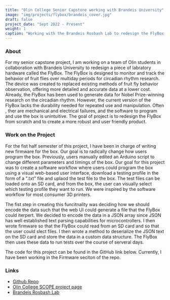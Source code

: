 ```yaml
---
title: "Olin College Senior Capstone working with Brandeis University"
image: "img/projects/flybox/brandeis_cover.jpg"
draft: false
project_date: "Sept 2022 - Present"
weight: 1
caption: "Working with the Brandeis Rosbash Lab to redesign the FlyBox, a Drosophila Activity Monitor"
---
```


### About

For my senior capstone project, I am working on a team of Olin students in collaboration with Brandeis University to redesign a piece of labratory hardware called the FlyBox. The FlyBox is designed to monitor and track the behavior of fruit flies over multiday periods for circadian rhythm research. The device was created to replaced existing methods of fruit fly behavior observation, offering more detailed and accurate data at a lower cost. Already, the FlyBox has been used to generate data for Nobel Prize-winning research on the circadian rhythm. However, the current version of the FlyBox lacks the durability needed for repeated use and manipulation. Often , ther are mechanical and electrical failures, and the software to program and use the box is unintuitive. The goal of project is to redesign the FlyBox from scratch and to create a more robust and user friendly product.

### Work on the Project

For the fist half semester of this project, I have been in charge of writing new firmware for the box. Our goal is to radically change how users program the box. Previously, users manually edited an Arduino script to change different parameters and timings of the box. Our goal for this project was to create a software workflow where users could program the box using a visual web-based user interface, download a testing profile in the form of a ".txt" file and uplaod the test file to the box. The test files can be loaded onto an SD card, and from the box, the user can visually select which testing profile they want to run. We were inspired by the software workflow for most consumer 3D printers. 

The fist step in creating this funcitnality was deciding how we should encode the data such that the web UI could generate a file that the FlyBox could iterpert. We decided to encode the data in a JSON array since JSON has well established text parsing capabilities for microcontrollers. I then wrote firmware so that the FlyBox could read from an SD card and so that the user could slect files. I then wrote a method to deserialize the JSON text on the SD card and store the data in a custom data structure. The FlyBox then uses these data to run tests over the course of serveral days.

The code for this project can be found in the GitHub link below. Currently, I have been working in the Firmware seciton of the repo. 


### Links
- [Github Repo](https://github.com/ctallum/FlyBox)
- [Olin College SCOPE project page](https://www.olin.edu/research/brandeis-university-rosbash-lab)
- [Brandeis Rosbash Lab](http://www.bio.brandeis.edu/rosbash-lab/index.php/research/)